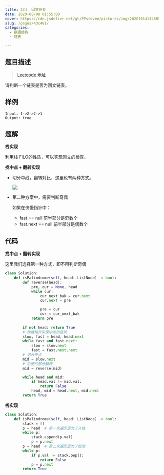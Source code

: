 ```yaml
---
title: 234. 回文链表
date: 2020-08-08 01:55:00
cover: https://cdn.jsdelivr.net/gh/PPsteven/pictures/img/20201014134505.png
slug: /pages/43c481/
categories: 
  - 数据结构
  - 链表

---
```


## 题目描述

> [Leetcode 地址](https://leetcode-cn.com/problems/palindrome-linked-list/)

请判断一个链表是否为回文链表。

## 样例

```
Input: 1->2->2->1
Output: true
```

## 题解

**栈实现**

利用栈 FILO的性质，可以实现回文的检查。

**找中点 + 翻转实现**

- 切分中线，翻转对比，这里也有两种方式。

  ![](https://cdn.jsdelivr.net/gh/PPsteven/pictures/img/20200808020142.png)

- 第二种方案中，需要判断奇偶

  如果在快慢指针中：

  - fast == null 前半部分是奇数个
  - fast.next == null 前半部分是偶数个

## 代码

**找中点 + 翻转实现**

这里我们选择第一种方式，即不用判断奇偶

```python
class Solution:
    def isPalindrome(self, head: ListNode) -> bool:
        def reverse(head):
            pre, cur = None, head 
            while cur:
                cur_next_bak = cur.next 
                cur.next = pre 

                pre = cur 
                cur = cur_next_bak
            return pre 
        
        if not head: return True 
        # 快慢指针实现中点的查找
        slow, fast = head, head.next 
        while fast and fast.next:
            slow = slow.next
            fast = fast.next.next
        # 切分中点
        mid = slow.next 
        # 后面的部分翻转
        mid = reverse(mid)

        while head and mid:
            if head.val != mid.val:
                return False
            head, mid = head.next, mid.next
        return True 
```

**栈实现**

```python
class Solution:
    def isPalindrome(self, head: ListNode) -> bool:
        stack = []
        p = head  # 第一次遍历是为了入栈
        while p:
            stack.append(p.val)
            p = p.next 
        p = head  # 第二次遍历是为了检测
        while p:  
            if p.val != stack.pop():
                return False 
            p = p.next 
        return True 
```

